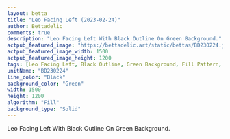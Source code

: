 ```yaml
---
layout: betta
title: "Leo Facing Left (2023-02-24)"
author: Bettadelic
comments: true
description: "Leo Facing Left With Black Outline On Green Background."
actpub_featured_image: "https://bettadelic.art/static/bettas/BD230224.jpg"
actpub_featured_image_width: 1500
actpub_featured_image_height: 1200
tags: [Leo Facing Left, Black Outline, Green Background, Fill Pattern, February 2023, Solid Background Pattern]
unitName: "BD230224"
line_color: "Black"
background_color: "Green"
width: 1500
height: 1200
algorithm: "Fill"
background_type: "Solid"
---
```


Leo Facing Left With Black Outline On Green Background.
